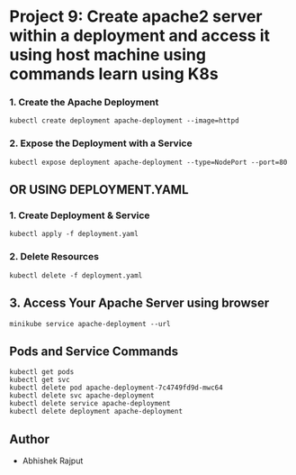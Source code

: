 # Project 9: Create apache2 server within a deployment and access it using host machine using commands learn using K8s

### 1. Create the Apache Deployment
```
kubectl create deployment apache-deployment --image=httpd
```

### 2. Expose the Deployment with a Service
```
kubectl expose deployment apache-deployment --type=NodePort --port=80
```

## OR USING DEPLOYMENT.YAML

###  1. Create Deployment & Service
```
kubectl apply -f deployment.yaml
```

###  2. Delete Resources
```
kubectl delete -f deployment.yaml
```


## 3. Access Your Apache Server using browser
```
minikube service apache-deployment --url
```

## Pods and Service Commands
```
kubectl get pods
kubectl get svc
kubectl delete pod apache-deployment-7c4749fd9d-mwc64
kubectl delete svc apache-deployment
kubectl delete service apache-deployment
kubectl delete deployment apache-deployment
```

## Author
- Abhishek Rajput
